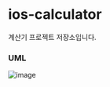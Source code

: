 # ios-calculator
계산기 프로젝트 저장소입니다.

### **UML**
![image](https://user-images.githubusercontent.com/65217664/188538837-db454b4c-9dd4-4e92-9a20-d07a523ba49f.png)
